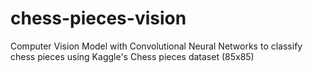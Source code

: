 # chess-pieces-vision
Computer Vision Model with Convolutional Neural Networks to classify chess pieces using Kaggle's Chess pieces dataset (85x85)
